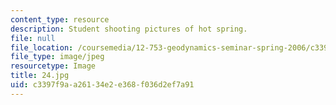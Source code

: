 ```yaml
---
content_type: resource
description: Student shooting pictures of hot spring.
file: null
file_location: /coursemedia/12-753-geodynamics-seminar-spring-2006/c3397f9aa26134e2e368f036d2ef7a91_24.jpg
file_type: image/jpeg
resourcetype: Image
title: 24.jpg
uid: c3397f9a-a261-34e2-e368-f036d2ef7a91
---
```

